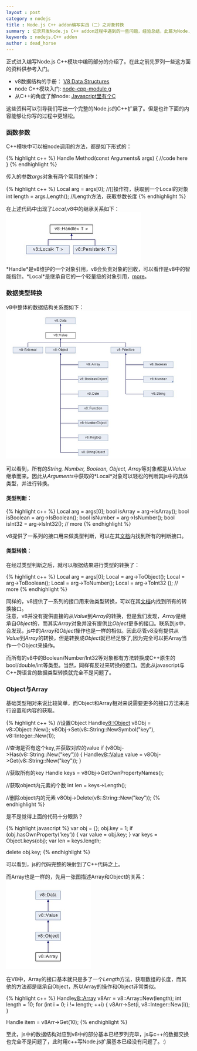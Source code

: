 ```yaml
---
layout : post
category : nodejs 
title : Node.js C++ addon编写实战（二）之对象转换 
summary : 记录开发Node.js C++ addon过程中遇到的一些问题，经验总结，此篇为Node.js对象与C++对象之间的转换。   
keywords : nodejs,C++ addon
author : dead_horse
---
```


正式进入编写Node.js C++模块中编码部分的介绍了。在此之前先罗列一些这方面的资料供参考入门。   

 * v8数据结构的手册： [V8 Data Structures](http://izs.me/v8-docs/annotated.html)   
 * node C++模块入门: [node-cpp-module g](https://github.com/kkaefer/node-cpp-modules)   
 * 从C++的角度了解node: [Javascript里有个C](http://cnodejs.org/topic/4f16442ccae1f4aa270010c5)   

这些资料可以引导我们写出一个完整的Node.js的C++扩展了。但是也许下面的内容能够让你写的过程中更轻松。   

### 函数参数      
C++模块中可以被node调用的方法，都是如下形式的：   

{% highlight c++ %}
Handle<Value> Method(const Arguments& args) {
  //code here
}
{% endhighlight %}

传入的参数*args*对象有两个常用的操作：   

{% highlight c++ %}
Local<Value> arg = args[0]; //[]操作符，获取到一个Local<Value>的对象
int length = args.Length();  //Length方法，获取参数长度
{% endhighlight %}

在上述代码中出现了*Local<Value>*,v8中的继承关系如下：   
![v8 handle](/images/v8_handle.jpg)   
*Handle<Class T>*是v8维护的一个对象引用，v8会负责对象的回收，可以看作是v8中的智能指针。*Local<Class T>*是继承自它的一个轻量级的对象引用，[more](http://izs.me/v8-docs/classv8_1_1Local.html#_details)。   

### 数据类型转换

v8中整体的数据结构关系图如下：   
![v8 data structure](/images/v8_data_structure.jpg)   

可以看到，所有的*String, Number, Boolean, Object, Array*等对象都是从*Value*继承而来。因此从*Arguments*中获取的*Local<Value>*对象可以轻松的判断其js中的具体类型，并进行转换。   

#### 类型判断：   

{% highlight c++ %}
Local<Value> arg = args[0];
bool isArray = arg->IsArray();
bool isBoolean = arg->IsBoolean();
bool isNumber = arg->IsNumber();
bool isInt32 = arg->IsInt32();
// more
{% endhighlight %}

v8提供了一系列的接口用来做类型判断，可以在其[文档](http://izs.me/v8-docs/classv8_1_1Value.html)内找到所有的判断接口。   

#### 类型转换：   
 在经过类型判断之后，就可以根据结果进行类型的转换了：   

{% highlight c++ %}
Local<Value> arg = args[0];
Local<Object> = arg->ToObject();
Local<Boolean> = arg->ToBoolean();
Local<Number> = arg->ToNumber();
Local<Int32> = arg->ToInt32 ();
// more
{% endhighlight %}

同样的，v8提供了一系列的接口用来做类型转换，可以在其[文档](http://izs.me/v8-docs/classv8_1_1Value.html)内找到所有的转换接口。   
注意，v8并没有提供直接的从*Value*到*Array*的转换，但是我们发现，*Array*是继承自*Object*的，而其实*Array*对象并没有提供比*Object*更多的接口。联系到js中，会发现，js中的*Array*和*Object*操作也是一样的相似。因此尽管v8没有提供从*Value*到*Array*的转换，但是转换成*Object*就已经足够了,因为完全可以把Array当作一个Object来操作。   

而所有的v8中的Boolean/Number/Int32等对象都有方法转换成C++原生的bool/double/int等类型。当然，同样有反过来转换的接口。因此从javascript与C++跨语言的数据类型转换就完全不是问题了。   

### Object与Array   
基础类型相对来说比较简单，而Object和Array相对来说需要更多的接口方法来进行设置和内容的获取。   

{% highlight c++ %}
//设置Object
Handle<v8::Object> v8Obj = v8::Object::New();
v8Obj->Set(v8::String::NewSymbol("key"), v8::Integer::New(1));

//查询是否有这个key,并获取对应的value
if (v8Obj->Has(v8::String::New("key"))) {
  Handle<v8::Value> value = v8Obj->Get(v8::String::New("key"));
}

//获取所有的key
Handle<Array> keys = v8Obj->GetOwnPropertyNames();

//获取object内元素的个数
int len = keys->Length();

//删除object内的元素
v8Obj->Delete(v8::String::New("key"));
{% endhighlight %}

是不是觉得上面的代码十分眼熟？   

{% highlight javascript %}
var obj = {};
obj.key = 1;
if (obj.hasOwnProperty('key')) {
  var value = obj.key;
}
var keys = Object.keys(obj);
var len = keys.length;

delete obj.key;
{% endhighlight %}

可以看到，js的代码完整的映射到了C++代码之上。   

而Array也是一样的，先用一张图描述Array和Object的关系：   
![object_and_array](/images/v8_object_and_array.jpg)    

在V8中，Array的接口基本就只是多了一个*Length*方法，获取数组的长度，而其他的方法都是继承自Object，所以Array的操作和Object非常类似。   

{% highlight c++ %}
Handle<v8::Array> v8Arr = v8::Array::New(length);
int length = 10;
for (int i = 0; i != length; ++i) {
  v8Arr->Set(i, v8::Integer::New(i));
}

Handle<Value> item = v8Arr->Get(10);
{% endhighlight %}

至此，js中的数据结构对应到v8中的部分基本已经罗列完毕，js与c++的数据交换也完全不是问题了，此时用c++写Node.js扩展基本已经没有问题了。:)   